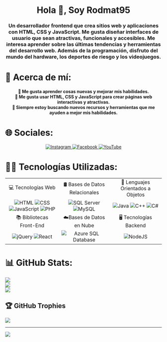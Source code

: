 <div id="header" align="center">
  <h1 align="center">Hola 👋, Soy Rodmat95</h1>
  <h3 align="center">Un desarrollador frontend que crea sitios web y aplicaciones con HTML, CSS y JavaScript. Me gusta diseñar interfaces de usuario que sean atractivas, funcionales y accesibles. Me interesa aprender sobre las últimas tendencias y herramientas del desarrollo web. Además de la programación, disfruto del mundo del hardware, los deportes de riesgo y los videojuegos.</h3>
</div>

<div id="about" align="center">
  <h1 align="left">💫 Acerca de mí:</h1>
  <h4 align="center">🚀 Me gusta aprender cosas nuevas y mejorar mis habilidades.<br>🎨 Me gusta usar HTML, CSS y JavaScript para crear páginas web interactivas y atractivas.<br>🎯 Siempre estoy buscando nuevos recursos y herramientas que me ayuden a mejor mis habilidades.</h4>
</div>

<div id="socials" align="center">
  <h1 align="left">🌐 Sociales:</h1>
  <a href="https://instagram.com/rodmat95">
    <img src="https://img.shields.io/badge/Instagram-%23E4405F.svg?logo=Instagram&logoColor=white" alt="Instagram">
  </a>
  <a href="https://facebook.com/skygit">
    <img src="https://img.shields.io/badge/Facebook-%231877F2.svg?logo=Facebook&logoColor=white" alt="Facebook">
  </a>
  <a href="https://youtube.com/@skygit">
    <img src="https://img.shields.io/badge/YouTube-%23FF0000.svg?logo=YouTube&logoColor=white" alt="YouTube">
  </a>
</div>

<div id="Technologies" align="center">
  <h1 align="left">👨‍💻 Tecnologías Utilizadas:</h1>
  <table>
    <tr align="center">
      <td>💻 Tecnologías Web</td>
      <td>🛢 Bases de Datos Relacionales</td>
      <td>💬 Lenguajes Orientados a Objetos</td>
    </tr>
    <tr align="center">
      <td>
        <img src="https://img.shields.io/badge/HTML5-%23E34F26.svg?style=flat&logo=html5&logoColor=white" alt="HTML">
        <img src="https://img.shields.io/badge/CSS3-%231572B6.svg?style=flat&logo=css3&logoColor=white" alt="CSS">
        <img src="https://img.shields.io/badge/JavaScript-%23323330.svg?style=flat&logo=javascript&logoColor=%23F7DF1E" alt="JavaScript">
        <img src="https://img.shields.io/badge/PHP-%23777BB4.svg?style=flat&logo=php&logoColor=white" alt="PHP">
      </td>
      <td>
        <img src="https://img.shields.io/badge/SQL%20Server-%23CC2927.svg?style=flat&logo=microsoft-sql-server&logoColor=white" alt="SQL Server">
        <img src="https://img.shields.io/badge/MySQL-%2300f.svg?style=flat&logo=mysql&logoColor=white" alt="MySQL">
      </td>
      <td>
        <img src="https://img.shields.io/badge/Java-%23D9534F.svg?style=flat&logo=java&logoColor=white" alt="Java">
        <img src="https://img.shields.io/badge/C%2B%2B-%2300599C.svg?style=flat&logo=c%2B%2B&logoColor=white" alt="C++">
        <img src="https://img.shields.io/badge/C%23-%239100D7.svg?style=flat&logo=c-sharp&logoColor=white" alt="C#">
      </td>
    </tr>
    <tr align="center">
      <td>📚 Bibliotecas Front-End</td>
      <td>☁️Bases de Datos en Nube</td>
      <td>🖥️ Tecnologías Backend</td>
    </tr>
    <tr align="center">
      <td>
        <img src="https://img.shields.io/badge/jquery-%230769AD.svg?style=flat&logo=jquery&logoColor=white" alt="jQuery">
        <img src="https://img.shields.io/badge/react-%2320232a.svg?style=flat&logo=react&logoColor=%2361DAFB" alt="React">
      </td>
      <td>
        <img src="https://img.shields.io/badge/Azure%20SQL%20Database-0089D6?style=flat&logo=microsoft-azure&logoColor=white" alt="Azure SQL Database">
      </td>
      <td>
        <img src="https://img.shields.io/badge/node.js-6DA55F?style=flat&logo=node.js&logoColor=white" alt="NodeJS">
      </td>
    </tr>
  </table>
</div>

# 📊 GitHub Stats:
![](https://github-readme-stats.vercel.app/api?username=skygitIG&theme=onedark&hide_border=true&include_all_commits=false&count_private=false)<br/>
![](https://github-readme-streak-stats.herokuapp.com/?user=skygitIG&theme=onedark&hide_border=true)<br/>
![](https://github-readme-stats.vercel.app/api/top-langs/?username=skygitIG&theme=onedark&hide_border=true&include_all_commits=false&count_private=false&layout=compact)

## 🏆 GitHub Trophies
![](https://github-profile-trophy.vercel.app/?username=skygitIG&theme=onedark&no-frame=true&no-bg=true&margin-w=4)

---
<a href="https://visitcount.itsvg.in">
  <img src="https://visitcount.itsvg.in/api?id=rodmat95&label=Profile%20Views&color=1&icon=5&pretty=true" />
</a>
